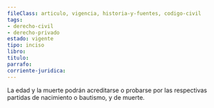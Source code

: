 ```yaml
---
fileClass: articulo, vigencia, historia-y-fuentes, codigo-civil
tags:
- derecho-civil
- derecho-privado
estado: vigente
tipo: inciso
libro:
titulo:
parrafo:
corriente-juridica:
---
```

La edad y la muerte podrán acreditarse o probarse por las respectivas partidas de nacimiento o bautismo, y de muerte.